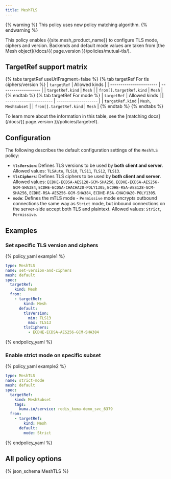 ```yaml
---
title: MeshTLS
---
```


{% warning %}
This policy uses new policy matching algorithm.
{% endwarning %}

This policy enables {{site.mesh_product_name}} to configure TLS mode, ciphers and version. 
Backends and default mode values are taken from [the Mesh object](/docs/{{ page.version }}/policies/mutual-tls/).

## TargetRef support matrix

{% tabs targetRef useUrlFragment=false %}
{% tab targetRef For tls ciphers/version %}
| `targetRef`             | Allowed kinds       |
| ----------------------- | ------------------- |
| `targetRef.kind`        | `Mesh`              |
| `from[].targetRef.kind` | `Mesh`              |
{% endtab %}
{% tab targetRef For mode %}
| `targetRef`             | Allowed kinds        |
| ----------------------- | -------------------- |
| `targetRef.kind`        | `Mesh`, `MeshSubset` |
| `from[].targetRef.kind` | `Mesh`               |
{% endtab %}
{% endtabs %}

To learn more about the information in this table, see the [matching docs](/docs/{{ page.version }}/policies/targetref).

## Configuration

The following describes the default configuration settings of the `MeshTLS` policy:

- **`tlsVersion`**: Defines TLS versions to be used by **both client and server**. Allowed values: `TLSAuto`, `TLS10`, `TLS11`, `TLS12`, `TLS13`.
- **`tlsCiphers`**: Defines TLS ciphers to be used by **both client and server**. Allowed values: `ECDHE-ECDSA-AES128-GCM-SHA256`, `ECDHE-ECDSA-AES256-GCM-SHA384`, `ECDHE-ECDSA-CHACHA20-POLY1305`, `ECDHE-RSA-AES128-GCM-SHA256`, `ECDHE-RSA-AES256-GCM-SHA384`, `ECDHE-RSA-CHACHA20-POLY1305`.
- **`mode`**: Defines the mTLS mode - `Permissive` mode encrypts outbound connections the same way as `Strict` mode, but inbound connections on the server-side accept both TLS and plaintext. Allowed values: `Strict`, `Permissive`.

## Examples

### Set specific TLS version and ciphers

{% policy_yaml example1 %}
```yaml
type: MeshTLS
name: set-version-and-ciphers
mesh: default
spec:
  targetRef:
    kind: Mesh
  from:
    - targetRef:
        kind: Mesh
      default:
        tlsVersion:
          min: TLS13
          max: TLS13
        tlsCiphers:
          - ECDHE-ECDSA-AES256-GCM-SHA384
```
{% endpolicy_yaml %}

### Enable strict mode on specific subset

{% policy_yaml example2 %}
```yaml
type: MeshTLS
name: strict-mode
mesh: default
spec:
  targetRef:
    kind: MeshSubset
    tags:
      kuma.io/service: redis_kuma-demo_svc_6379
  from:
    - targetRef:
        kind: Mesh
      default:
        mode: Strict
```
{% endpolicy_yaml %}

## All policy options

{% json_schema MeshTLS %}
